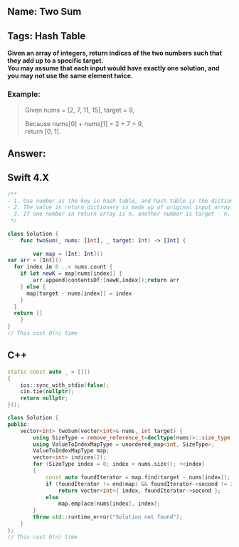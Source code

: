 ## Name: Two Sum
## Tags: Hash Table
**Given an array of integers, return indices of the two numbers such that they add up to a specific target.  
You may assume that each input would have exactly one solution, and you may not use the same element twice.**
### Example:
>Given nums = [2, 7, 11, 15], target = 9,
>
>Because nums[0] + nums[1] = 2 + 7 = 9,  
return [0, 1].

## Answer:
## Swift 4.X 
```swift
/**
- 1. Use number as the key in hash table, and hash table is the dictionary struct in Swift.
- 2. The value in return dictionary is made up of original input array.
- 3. If one number in return array is n, another number is target - n.
 */
 
class Solution {
    func twoSum(_ nums: [Int], _ target: Int) -> [Int] {
        
        var map = [Int: Int]()
var arr = [Int]()
  for index in 0 ..< nums.count {
    if let newK = map[nums[index]] {
        arr.append(contentsOf:[newK,index]);return arr
    } else {
      map[target - nums[index]] = index
    }
  }
  return []
    }
}
// This cost O(n) time
```
## C++
```cpp
static const auto _ = []()
{
    ios::sync_with_stdio(false); 
    cin.tie(nullptr);
    return nullptr;
}();

class Solution {
public:
    vector<int> twoSum(vector<int>& nums, int target) {  
        using SizeType = remove_reference_t<decltype(nums)>::size_type;
        using ValueToIndexMapType = unordered_map<int, SizeType>;
        ValueToIndexMapType map;
        vector<int> indices(2);
        for (SizeType index = 0; index < nums.size(); ++index)
        {
            const auto foundIterator = map.find(target - nums[index]);
            if (foundIterator != end(map) && foundIterator->second != index)
                return vector<int>{ index, foundIterator->second };
            else
                map.emplace(nums[index], index);    
        }
        throw std::runtime_error("Solution not found");
    }
};
// This cost O(n) time

```
